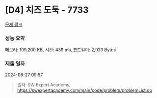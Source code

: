 # [D4] 치즈 도둑 - 7733 

[문제 링크](https://swexpertacademy.com/main/code/problem/problemDetail.do?contestProbId=AWrDOdQqRCUDFARG) 

### 성능 요약

메모리: 109,200 KB, 시간: 439 ms, 코드길이: 2,923 Bytes

### 제출 일자

2024-08-27 09:57



> 출처: SW Expert Academy, https://swexpertacademy.com/main/code/problem/problemList.do